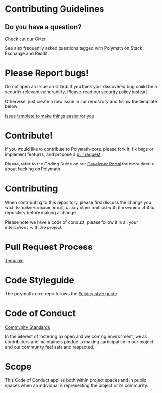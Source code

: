 # Contributing Guidelines

## Do you have a question?

[Check out our Gitter](https://gitter.im/PolymathNetwork/Lobby)

See also frequently asked questions tagged with Polymath on Stack Exchange and Reddit.

# Please Report bugs!

Do not open an issue on Github if you think your discovered bug could be a security-relevant vulnerability. Please, read our security policy instead.

Otherwise, just create a new issue in our repository and follow the template below: 

[Issue template to make things easier for you](https://github.com/PolymathNetwork/polymath-core/blob/master/.github/ISSUE_TEMPLATE/feature_request.md)


# Contribute!

If you would like to contribute to Polymath-core, please fork it, fix bugs or implement features, and propose a [pull request](https://github.com/PolymathNetwork/polymath-core/blob/master/PULL_REQUEST_TEMPLATE.md)

Please, refer to the Coding Guide on our [Developer Portal](https://developers.polymath.network/) for more details about hacking on Polymath.

# Contributing

When contributing to this repository, please first discuss the change you wish to make via issue, email, or any other method with the owners of this repository before making a change.

Please note we have a code of conduct, please follow it in all your interactions with the project.

# Pull Request Process

[Template](https://github.com/PolymathNetwork/polymath-core/blob/master/PULL_REQUEST_TEMPLATE.md)

# Code Styleguide

The polymath-core repo follows the [Solidity style guide](https://solidity.readthedocs.io/en/v0.4.24/style-guide.html)

# Code of Conduct

[Community Standards](https://github.com/PolymathNetwork/polymath-core/blob/master/CODE_OF_CONDUCT.md)

In the interest of fostering an open and welcoming environment, we as contributors and maintainers pledge to making participation in our project and our community feel safe and respected.

# Scope

This Code of Conduct applies both within project spaces and in public spaces when an individual is representing the project or its community.
